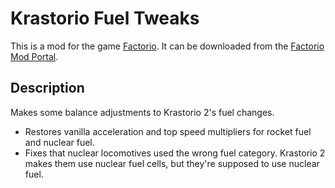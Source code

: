 # Krastorio Fuel Tweaks

This is a mod for the game [Factorio](https://www.factorio.com/). It can be downloaded from the [Factorio Mod Portal](https://mods.factorio.com/mod/sonaxaton-krastorio-fuel-tweaks).

## Description

Makes some balance adjustments to Krastorio 2's fuel changes.

* Restores vanilla acceleration and top speed multipliers for rocket fuel and nuclear fuel.
* Fixes that nuclear locomotives used the wrong fuel category. Krastorio 2 makes them use nuclear fuel cells, but they're supposed to use nuclear fuel.
